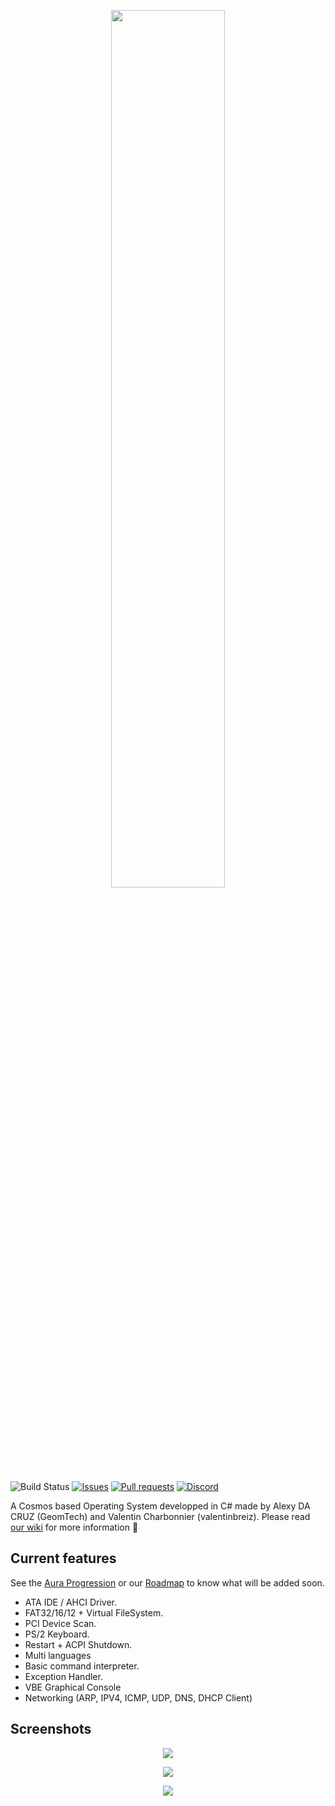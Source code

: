 <p align="center"><img width=60% src="https://raw.githubusercontent.com/aura-systems/Aura-Operating-System/master/ARTWORK/auralogo.png"></p>

![Build Status](https://github.com/aura-systems/Aura-Operating-System/workflows/.NET%20Core/badge.svg)
[![Issues](https://img.shields.io/github/issues/aura-systems/Aura-Operating-System.svg)](https://github.com/aura-systems/Aura-Operating-System/issues)
[![Pull requests](https://img.shields.io/github/issues-pr/aura-systems/Aura-Operating-System.svg)](https://github.com/aura-systems/Aura-Operating-System/pulls)
[![Discord](https://img.shields.io/badge/join%20us%20on-discord-blue.svg)](https://discord.gg/DFbAtVA)

A Cosmos based Operating System developped in C# made by Alexy DA CRUZ (GeomTech) and Valentin Charbonnier (valentinbreiz). Please read [our wiki](https://github.com/aura-systems/Aura-Operating-System/wiki) for more information 🌼

## Current features
See the [Aura Progression](https://github.com/aura-systems/Aura-Operating-System/projects/4) or our [Roadmap](https://github.com/aura-systems/Aura-Operating-System/projects/3) to know what will be added soon.

* ATA IDE / AHCI Driver.
* FAT32/16/12 + Virtual FileSystem.
* PCI Device Scan.
* PS/2 Keyboard.
* Restart + ACPI Shutdown.
* Multi languages
* Basic command interpreter.
* Exception Handler.
* VBE Graphical Console
* Networking (ARP, IPV4, ICMP, UDP, DNS, DHCP Client)

## Screenshots

<p align="center"><img src="https://raw.githubusercontent.com/aura-systems/Aura-Operating-System/master/ARTWORK/aura1.png"></p>

<p align="center"><img src="https://raw.githubusercontent.com/aura-systems/Aura-Operating-System/master/ARTWORK/aura3.png"></p>

<p align="center"><img src="https://raw.githubusercontent.com/aura-systems/Aura-Operating-System/master/ARTWORK/aura2.png"></p>
